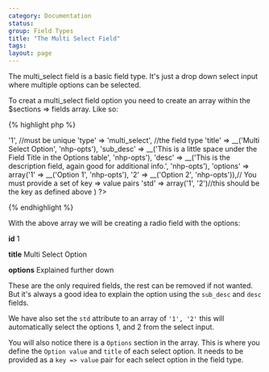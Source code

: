 ```yaml
---
category: Documentation
status: 
group: Field Types
title: "The Multi Select Field"
tags: 
layout: page
---
```


The multi_select field is a basic field type. It's just a drop down select input where multiple options can be selected.

To creat a multi_select field option you need to create an array within the $sections => fields array. Like so:

{% highlight php %}
<?php
array(
    'id' => '1', //must be unique
    'type' => 'multi_select', //the field type
    'title' => __('Multi Select Option', 'nhp-opts'),
    'sub_desc' => __('This is a little space under the Field Title in the Options table', 'nhp-opts'),
    'desc' => __('This is the description field, again good for additional info.', 'nhp-opts'),
    'options' => array('1' => __('Option 1', 'nhp-opts'), '2' => __('Option 2', 'nhp-opts')),// You must provide a set of key => value pairs
    'std' => array('1', '2')//this should be the key as defined above
    )
?>
{% endhighlight %}

With the above array we will be creating a radio field with the options:

**id** 1

**title** Multi Select Option

**options** Explained further down


These are the only required fields, the rest can be removed if not wanted. But it's always a good idea to explain the option using the ```sub_desc``` and ```desc``` fields.


We have also set the ```std``` attribute to an array of  ```'1', '2'``` this will automatically select the options 1, and 2 from the select input.

You will also notice there is a ```Options``` section in the array. This is where you define the ```Option value``` and ```title``` of each select option. It needs to be provided as a ```key => value``` pair for each select option in the field type.